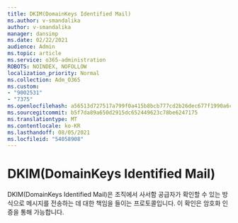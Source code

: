 ```yaml
---
title: DKIM(DomainKeys Identified Mail)
ms.author: v-smandalika
author: v-smandalika
manager: dansimp
ms.date: 02/22/2021
audience: Admin
ms.topic: article
ms.service: o365-administration
ROBOTS: NOINDEX, NOFOLLOW
localization_priority: Normal
ms.collection: Adm_O365
ms.custom:
- "9002531"
- "7375"
ms.openlocfilehash: a56513d727517a799f0a415b8bcb777cd2b26dec677f1990a6caf4b2090f660b
ms.sourcegitcommit: b5f7da89a650d2915dc652449623c78be6247175
ms.translationtype: MT
ms.contentlocale: ko-KR
ms.lasthandoff: 08/05/2021
ms.locfileid: "54058908"
---
```

# <a name="dkim-domainkeys-identified-mail"></a>DKIM(DomainKeys Identified Mail)

DKIM(DomainKeys Identified Mail)은 조직에서 사서함 공급자가 확인할 수 있는 방식으로 메시지를 전송하는 데 대한 책임을 들이는 프로토콜입니다. 이 확인은 암호화 인증을 통해 가능합니다.
